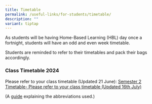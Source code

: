 ```yaml
---
title: Timetable
permalink: /useful-links/for-students/timetable/
description: ""
variant: tiptap
---
```

<p>As students will be having Home-Based Learning (HBL) day once a fortnight,
students will have an odd and even week timetable.</p>
<p>Students are reminded to refer to their timetables and pack their bags
accordingly.</p>
<p></p>
<h3><strong>Class Timetable 2024</strong></h3>
<p>Please refer to&nbsp;your class timetable (Updated 21 June): <a href="/files/2024_Class_TT_Week_4_Tue_onwards.pdf" rel="noopener noreferrer nofollow" target="_blank">Semester 2 Timetable- Please refer to your class timetable (Updated 16th July)</a>
</p>
<p>(A&nbsp;<a href="/files/Useful%20Links/For%20Students/Timetable%20Abbreviations%202021%20Sem%202.pdf" rel="noopener noreferrer nofollow" target="_blank">guide</a>&nbsp;explaining
the abbreviations used.)</p>